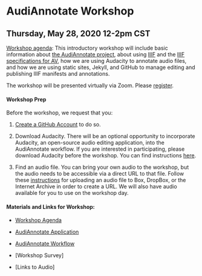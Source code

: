 # AudiAnnotate Workshop 
## Thursday, May 28, 2020 12-2pm CST

[Workshop agenda](agenda.md): This introductory workshop will include basic information about [the AudiAnnotate project](http://hipstas.org/audiannotate/), about using [IIIF](https://iiif.io/) and the [IIIF specifications for AV](https://iiif.io/community/groups/av/), how we are using Audacity to annotate audio files, and how we are using static sites, Jekyll, and GitHub to manage editing and publishing IIIF manifests and annotations. 

The workshop will be presented virtually via Zoom. Please [register](https://docs.google.com/forms/d/e/1FAIpQLSeO-Rf_QeqYDB6KXKhqwwvYYzCkKUJ8fs9Fg7Ysv5lBdrI_Vw/viewform?usp=sf_link). 

#### Workshop Prep
Before the workshop, we request that you: 

1. [Create a GitHub Account](https://github.com/account/organizations/new?plan=free&ref_cta=Create%2520a%2520free%2520organization&ref_loc=topcarousel&ref_page=%2Fpricing) to do so. 

2. Download Audacity. There will be an optional opportunity to incorporate Audacity, an open-source audio editing application, into the AudiAnnotate workflow. If you are interested in participating, please download Audacity before the workshop. You can find instructions [here](workflow.md).

3. Find an audio file. You can bring your own audio to the workshop, but the audio needs to be accessible via a direct URL to that file. Follow these [instructions](workflow.md) for uploading an audio file to Box, DropBox, or the Internet Archive in order to create a URL. We will also have audio available for you to use on the workshop day. 


#### Materials and Links for Workshop: 

* [Workshop Agenda](agenda.md) 

* [AudiAnnotate Application](http://audiannotate.brumfieldlabs.com/)

* [AudiAnnotate Workflow](workflow.md)

* [Workshop Survey]

* [Links to Audio]






